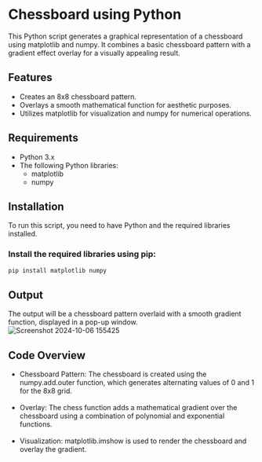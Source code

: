 # Chessboard using Python

This Python script generates a graphical representation of a chessboard using matplotlib and numpy. It combines a basic chessboard pattern with a gradient effect overlay for a visually appealing result.

## Features

- Creates an 8x8 chessboard pattern.<br>
- Overlays a smooth mathematical function for aesthetic purposes.<br>
- Utilizes matplotlib for visualization and numpy for numerical operations.<br>

## Requirements

- Python 3.x<br>
- The following Python libraries:<br>
  - matplotlib<br>
  - numpy

## Installation

To run this script, you need to have Python and the required libraries installed.

### Install the required libraries using pip:

```bash
pip install matplotlib numpy
```

## Output

The output will be a chessboard pattern overlaid with a smooth gradient function, displayed in a pop-up window.<br>
![Screenshot 2024-10-06 155425](https://github.com/user-attachments/assets/cdb40414-2759-46df-9697-dec632b079b4)

## Code Overview
- Chessboard Pattern: The chessboard is created using the numpy.add.outer function, which generates alternating values of 0 and 1 for the 8x8 grid.<br><br>
- Overlay: The chess function adds a mathematical gradient over the chessboard using a combination of polynomial and exponential functions.<br><br>
- Visualization: matplotlib.imshow is used to render the chessboard and overlay the gradient.<br><br>

